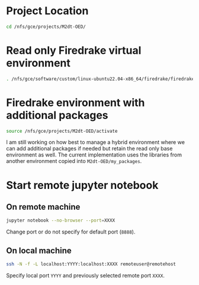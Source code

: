 # Project Location
```bash
cd /nfs/gce/projects/M2dt-OED/
```

# Read only Firedrake virtual environment
```bash
. /nfs/gce/software/custom/linux-ubuntu22.04-x86_64/firedrake/firedrake/bin/activate
```

# Firedrake environment with additional packages
```bash
source /nfs/gce/projects/M2dt-OED/activate
```

I am still working on how best to manage a hybrid environment where we can add additional packages if needed but retain the read only base environment as well. The current implementation uses the libraries from another environment copied into `M2dt-OED/my_packages`.

# Start remote jupyter notebook
## On remote machine
```bash
jupyter notebook --no-browser --port=XXXX
```
Change port or do not specify for default port (`8888`).

## On local machine
```bash
ssh -N -f -L localhost:YYYY:localhost:XXXX remoteuser@remotehost
```
Specify local port `YYYY` and previously selected remote port `XXXX`.
